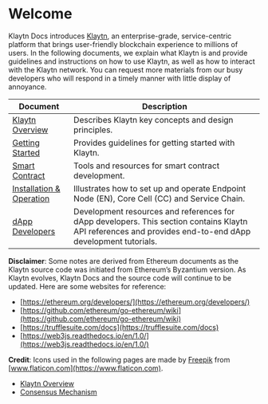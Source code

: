 # Welcome

Klaytn Docs introduces [Klaytn](https://www.klaytn.com), an enterprise-grade, service-centric platform that brings user-friendly blockchain experience to millions of users. In the following documents, we explain what Klaytn is and provide guidelines and instructions on how to use Klaytn, as well as how to interact with the Klaytn network. You can request more materials from our busy developers who will respond in a timely manner with little display of annoyance.

| Document                            | Description                                                                                                                                               |
| ----------------------------------- | --------------------------------------------------------------------------------------------------------------------------------------------------------- |
| [Klaytn Overview](klaytn/)          | Describes Klaytn key concepts and design principles.                                                                                                      |
| [Getting Started](getting-started/) | Provides guidelines for getting started with Klaytn.                                                                                                      |
| [Smart Contract](smart-contract/)   | Tools and resources for smart contract development.                                                                                                       |
| [Installation & Operation](node/)   | Illustrates how to set up and operate Endpoint Node (EN), Core Cell (CC) and Service Chain.                                                               |
| [dApp Developers](dapp/)            | Development resources and references for dApp developers. This section contains Klaytn API references and provides end-to-end dApp development tutorials. |

**Disclaimer**: Some notes are derived from Ethereum documents as the Klaytn source code was initiated from Ethereum’s Byzantium version. As Klaytn evolves, Klaytn Docs and the source code will continue to be updated. Here are some websites for reference:

* [https://ethereum.org/developers/](https://ethereum.org/developers/)
* [https://github.com/ethereum/go-ethereum/wiki](https://github.com/ethereum/go-ethereum/wiki)
* [https://trufflesuite.com/docs](https://trufflesuite.com/docs)
* [https://web3js.readthedocs.io/en/1.0/](https://web3js.readthedocs.io/en/1.0/)

**Credit**: Icons used in the following pages are made by [Freepik](https://www.flaticon.com/authors/freepik) from [www.flaticon.com](https://www.flaticon.com).

* [Klaytn Overview](klaytn/)
* [Consensus Mechanism](klaytn/design/consensus-mechanism.md)
